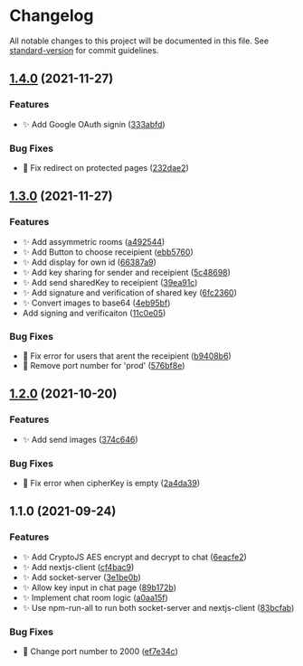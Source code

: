 # Changelog

All notable changes to this project will be documented in this file. See [standard-version](https://github.com/conventional-changelog/standard-version) for commit guidelines.

## [1.4.0](https://github.com/OkkarMin/encrypted-file-share-applied-cryptography/compare/v1.3.0...v1.4.0) (2021-11-27)


### Features

* :sparkles: Add Google OAuth signin ([333abfd](https://github.com/OkkarMin/encrypted-file-share-applied-cryptography/commit/333abfd57815abee0ee9905a892e0200e332152e))


### Bug Fixes

* :bug: Fix redirect on protected pages ([232dae2](https://github.com/OkkarMin/encrypted-file-share-applied-cryptography/commit/232dae2b02eba0a0fc3f6bcc3fe33a0ad785fb67))

## [1.3.0](https://github.com/OkkarMin/encrypted-file-share-applied-cryptography/compare/v1.2.0...v1.3.0) (2021-11-27)


### Features

* :sparkles: Add assymmetric rooms ([a492544](https://github.com/OkkarMin/encrypted-file-share-applied-cryptography/commit/a492544a7b71c84b0beea73e7687934ad2bbc932))
* :sparkles: Add Button to choose receipient ([ebb5760](https://github.com/OkkarMin/encrypted-file-share-applied-cryptography/commit/ebb5760754cd0b767486e8e1843a90cd0960118e))
* :sparkles: Add display for own id ([66387a9](https://github.com/OkkarMin/encrypted-file-share-applied-cryptography/commit/66387a9c636e9012a8692284d93094cb24b572c2))
* :sparkles: Add key sharing for sender and receipient ([5c48698](https://github.com/OkkarMin/encrypted-file-share-applied-cryptography/commit/5c48698d77c7d17959f36135b2d65b5308926590))
* :sparkles: Add send sharedKey to receipient ([39ea91c](https://github.com/OkkarMin/encrypted-file-share-applied-cryptography/commit/39ea91c1d3dc174afad094efe6e88506c4d0d296))
* :sparkles: Add signature and verification of shared key ([6fc2360](https://github.com/OkkarMin/encrypted-file-share-applied-cryptography/commit/6fc23602a28d55b4d92f9baa23b065958cd3049c))
* :sparkles: Convert images to base64 ([4eb95bf](https://github.com/OkkarMin/encrypted-file-share-applied-cryptography/commit/4eb95bfb9cc1198505004b38a6f4306bb1558868))
* Add signing and verificaiton ([11c0e05](https://github.com/OkkarMin/encrypted-file-share-applied-cryptography/commit/11c0e057c749601e603ecc9aea3ac65ba1aab528))


### Bug Fixes

* :bug: Fix error for users that arent the receipient ([b9408b6](https://github.com/OkkarMin/encrypted-file-share-applied-cryptography/commit/b9408b6571067c0cb1f239992ff89ed73ccdbfa3))
* :bug: Remove port number for 'prod' ([576bf8e](https://github.com/OkkarMin/encrypted-file-share-applied-cryptography/commit/576bf8e87c6fd2a0f31f0a8e2b33f50a41d8339a))

## [1.2.0](https://github.com/OkkarMin/encrypted-file-share-applied-cryptography/compare/v1.1.0...v1.2.0) (2021-10-20)


### Features

* :sparkles: Add send images ([374c646](https://github.com/OkkarMin/encrypted-file-share-applied-cryptography/commit/374c646fdb61cd9b9d5f4f4993de5347dc0037a2))


### Bug Fixes

* :bug: Fix error when cipherKey is empty ([2a4da39](https://github.com/OkkarMin/encrypted-file-share-applied-cryptography/commit/2a4da399ae38fb946b778e3958b9eace5a729982))

## 1.1.0 (2021-09-24)


### Features

* :sparkles: Add CryptoJS AES encrypt and decrypt to chat ([6eacfe2](https://github.com/OkkarMin/encrypted-file-share-applied-cryptography/commit/6eacfe263c6e700d23561bb131bd7adcdb8d5762))
* :sparkles: Add nextjs-client ([cf4bac9](https://github.com/OkkarMin/encrypted-file-share-applied-cryptography/commit/cf4bac91532e62706e74ce9d4302d69baa0bd27e))
* :sparkles: Add socket-server ([3e1be0b](https://github.com/OkkarMin/encrypted-file-share-applied-cryptography/commit/3e1be0b826cbcf2ad3ee866bcc91e7b5b84688a7))
* :sparkles: Allow key input in chat page ([89b172b](https://github.com/OkkarMin/encrypted-file-share-applied-cryptography/commit/89b172b43732495e0a79a9508de25d86270bbeb0))
* :sparkles: Implement chat room logic ([a0aa15f](https://github.com/OkkarMin/encrypted-file-share-applied-cryptography/commit/a0aa15fd8942eaa8e7d22ee2c3dbef932742f4cb))
* :sparkles: Use npm-run-all to run both socket-server and nextjs-client ([83bcfab](https://github.com/OkkarMin/encrypted-file-share-applied-cryptography/commit/83bcfab5eae8e63a7fea99f98e07cc9fff4df572))


### Bug Fixes

* :bug: Change port number to 2000 ([ef7e34c](https://github.com/OkkarMin/encrypted-file-share-applied-cryptography/commit/ef7e34c4ca14be5453865170fc410f94a56f5f1c))
